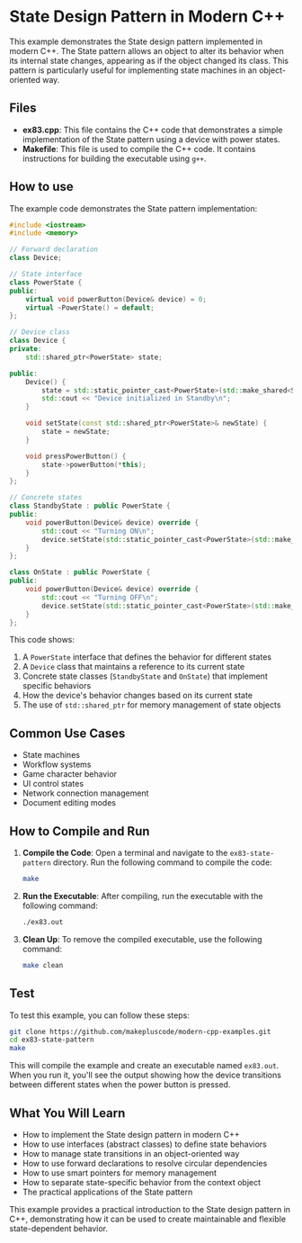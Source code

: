 # State Design Pattern in Modern C++

This example demonstrates the State design pattern implemented in modern C++. The State pattern allows an object to alter its behavior when its internal state changes, appearing as if the object changed its class. This pattern is particularly useful for implementing state machines in an object-oriented way.

## Files

- **ex83.cpp**: This file contains the C++ code that demonstrates a simple implementation of the State pattern using a device with power states.
- **Makefile**: This file is used to compile the C++ code. It contains instructions for building the executable using `g++`.

## How to use

The example code demonstrates the State pattern implementation:

```cpp
#include <iostream>
#include <memory>

// Forward declaration
class Device;

// State interface
class PowerState {
public:
    virtual void powerButton(Device& device) = 0;
    virtual ~PowerState() = default;
};

// Device class
class Device {
private:
    std::shared_ptr<PowerState> state;

public:
    Device() {
        state = std::static_pointer_cast<PowerState>(std::make_shared<StandbyState>());
        std::cout << "Device initialized in Standby\n";
    }

    void setState(const std::shared_ptr<PowerState>& newState) {
        state = newState;
    }

    void pressPowerButton() {
        state->powerButton(*this);
    }
};

// Concrete states
class StandbyState : public PowerState {
public:
    void powerButton(Device& device) override {
        std::cout << "Turning ON\n";
        device.setState(std::static_pointer_cast<PowerState>(std::make_shared<OnState>()));
    }
};

class OnState : public PowerState {
public:
    void powerButton(Device& device) override {
        std::cout << "Turning OFF\n";
        device.setState(std::static_pointer_cast<PowerState>(std::make_shared<StandbyState>()));
    }
};
```

This code shows:
1. A `PowerState` interface that defines the behavior for different states
2. A `Device` class that maintains a reference to its current state
3. Concrete state classes (`StandbyState` and `OnState`) that implement specific behaviors
4. How the device's behavior changes based on its current state
5. The use of `std::shared_ptr` for memory management of state objects

## Common Use Cases

- State machines
- Workflow systems
- Game character behavior
- UI control states
- Network connection management
- Document editing modes

## How to Compile and Run

1. **Compile the Code**: Open a terminal and navigate to the `ex83-state-pattern` directory. Run the following command to compile the code:
   ```bash
   make
   ```

2. **Run the Executable**: After compiling, run the executable with the following command:
   ```bash
   ./ex83.out
   ```

3. **Clean Up**: To remove the compiled executable, use the following command:
   ```bash
   make clean
   ```

## Test

To test this example, you can follow these steps:

```bash
git clone https://github.com/makepluscode/modern-cpp-examples.git
cd ex83-state-pattern
make
```

This will compile the example and create an executable named `ex83.out`. When you run it, you'll see the output showing how the device transitions between different states when the power button is pressed.

## What You Will Learn

- How to implement the State design pattern in modern C++
- How to use interfaces (abstract classes) to define state behaviors
- How to manage state transitions in an object-oriented way
- How to use forward declarations to resolve circular dependencies
- How to use smart pointers for memory management
- How to separate state-specific behavior from the context object
- The practical applications of the State pattern

This example provides a practical introduction to the State design pattern in C++, demonstrating how it can be used to create maintainable and flexible state-dependent behavior.
